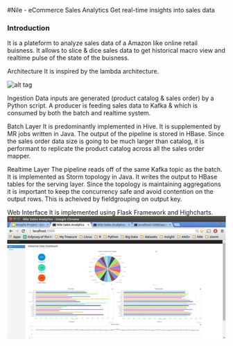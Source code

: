 #Nile - eCommerce Sales Analytics
Get real-time insights into sales data

### Introduction
It is a plateform to analyze sales data of a Amazon like online retail buisness. It allows to slice & dice sales data to get historical macro view and realtime pulse of the state of the buisness.

Architecture
It is inspired by the lambda architecture.

![alt tag](https://github.com/rituraja/Nile/blob/master/pipeine.png "Architecture of Nile")

Ingestion
Data inputs are generated (product catalog & sales order) by a Python script.
A producer is feeding sales data to Kafka & which is consumed by both the batch and realtime system.

Batch Layer
It is predominantly implemented in Hive. It is supplemented by MR jobs written in Java. The output of the pipeline is stored in HBase. Since the sales order data size is going to be much larger than catalog, it is performant to replicate the product catalog across all the sales order mapper.

Realtime Layer
The pipeline reads off of the same Kafka topic as the batch. It is implemented as Storm topology in Java. It writes the output to HBase tables for the serving layer. Since the topology is maintaining aggregations it is important to keep the concurrency safe and avoid contention on the output rows. This is acheived by fieldgrouping on output key.

Web Interface
It is implemented using Flask Framework and Highcharts.
![alt tag](https://github.com/rituraja/Nile/blob/master/NileDashboard.png "Nile - Dashboard")

